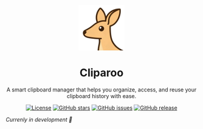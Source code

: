 <div align="center">
  <img src="static/cliparoo.png" alt="Cliparoo Logo" width="120" />
  <h1>Cliparoo</h1>
  <p>A smart clipboard manager that helps you organize, access, and reuse your clipboard history with ease.</p>

[![License](https://img.shields.io/github/license/ViniciusCestarii/cliparoo)](https://github.com/ViniciusCestarii/cliparoo/blob/main/LICENSE)
[![GitHub stars](https://img.shields.io/github/stars/ViniciusCestarii/cliparoo)](https://github.com/ViniciusCestarii/cliparoo/stargazers)
[![GitHub issues](https://img.shields.io/github/issues/ViniciusCestarii/cliparoo)](https://github.com/ViniciusCestarii/cliparoo/issues)
[![GitHub release](https://img.shields.io/github/v/release/ViniciusCestarii/cliparoo)](https://github.com/ViniciusCestarii/cliparoo/releases)

</div>

_Currenly in development 🚧_
